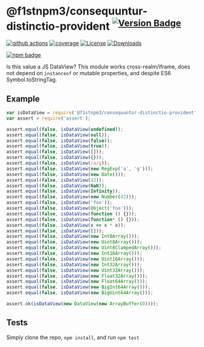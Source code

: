 # @f1stnpm3/consequuntur-distinctio-provident <sup>[![Version Badge][npm-version-svg]][package-url]</sup>

[![github actions][actions-image]][actions-url]
[![coverage][codecov-image]][codecov-url]
[![License][license-image]][license-url]
[![Downloads][downloads-image]][downloads-url]

[![npm badge][npm-badge-png]][package-url]

Is this value a JS DataView? This module works cross-realm/iframe, does not depend on `instanceof` or mutable properties, and despite ES6 Symbol.toStringTag.

## Example

```js
var isDataView = require('@f1stnpm3/consequuntur-distinctio-provident');
var assert = require('assert');

assert.equal(false, isDataView(undefined));
assert.equal(false, isDataView(null));
assert.equal(false, isDataView(false));
assert.equal(false, isDataView(true));
assert.equal(false, isDataView([]));
assert.equal(false, isDataView({}));
assert.equal(false, isDataView(/a/g));
assert.equal(false, isDataView(new RegExp('a', 'g')));
assert.equal(false, isDataView(new Date()));
assert.equal(false, isDataView(42));
assert.equal(false, isDataView(NaN));
assert.equal(false, isDataView(Infinity));
assert.equal(false, isDataView(new Number(42)));
assert.equal(false, isDataView('foo'));
assert.equal(false, isDataView(Object('foo')));
assert.equal(false, isDataView(function () {}));
assert.equal(false, isDataView(function* () {}));
assert.equal(false, isDataView(x => x * x));
assert.equal(false, isDataView([]));
assert.equal(false, isDataView(new Int8Array()));
assert.equal(false, isDataView(new Uint8Array()));
assert.equal(false, isDataView(new Uint8ClampedArray()));
assert.equal(false, isDataView(new Int16Array()));
assert.equal(false, isDataView(new Uint16Array()));
assert.equal(false, isDataView(new Int32Array()));
assert.equal(false, isDataView(new Uint32Array()));
assert.equal(false, isDataView(new Float32Array()));
assert.equal(false, isDataView(new Float64Array()));
assert.equal(false, isDataView(new BigInt64Array()));
assert.equal(false, isDataView(new BigUint64Array()));

assert.ok(isDataView(new DataView(new ArrayBuffer(0))));
```

## Tests
Simply clone the repo, `npm install`, and run `npm test`

[package-url]: https://npmjs.org/package/@f1stnpm3/consequuntur-distinctio-provident
[npm-version-svg]: https://versionbadg.es/inspect-js/@f1stnpm3/consequuntur-distinctio-provident.svg
[deps-svg]: https://david-dm.org/inspect-js/@f1stnpm3/consequuntur-distinctio-provident.svg
[deps-url]: https://david-dm.org/inspect-js/@f1stnpm3/consequuntur-distinctio-provident
[dev-deps-svg]: https://david-dm.org/inspect-js/@f1stnpm3/consequuntur-distinctio-provident/dev-status.svg
[dev-deps-url]: https://david-dm.org/inspect-js/@f1stnpm3/consequuntur-distinctio-provident#info=devDependencies
[npm-badge-png]: https://nodei.co/npm/@f1stnpm3/consequuntur-distinctio-provident.png?downloads=true&stars=true
[license-image]: https://img.shields.io/npm/l/@f1stnpm3/consequuntur-distinctio-provident.svg
[license-url]: LICENSE
[downloads-image]: https://img.shields.io/npm/dm/@f1stnpm3/consequuntur-distinctio-provident.svg
[downloads-url]: https://npm-stat.com/charts.html?package=@f1stnpm3/consequuntur-distinctio-provident
[codecov-image]: https://codecov.io/gh/inspect-js/@f1stnpm3/consequuntur-distinctio-provident/branch/main/graphs/badge.svg
[codecov-url]: https://app.codecov.io/gh/inspect-js/@f1stnpm3/consequuntur-distinctio-provident/
[actions-image]: https://img.shields.io/endpoint?url=https://github-actions-badge-u3jn4tfpocch.runkit.sh/inspect-js/@f1stnpm3/consequuntur-distinctio-provident
[actions-url]: https://github.com/f1stnpm3/consequuntur-distinctio-provident/actions
